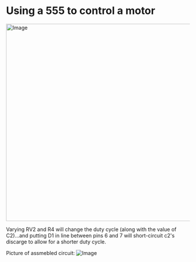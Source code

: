 # Using a 555 to control a motor

<img width="541" alt="Image" src="https://github.com/user-attachments/assets/bd8868f0-3ef3-4c4a-aec9-387f5e6de32d" />

Varying RV2 and R4 will change the duty cycle (along with the value of C2)...and putting D1 in line between pins 6 and 7 will short-circuit c2's discarge to allow for a shorter duty cycle.

Picture of assmebled circuit:
![Image](https://github.com/user-attachments/assets/ad5a046a-f4eb-4c63-8805-f283448f1790)
